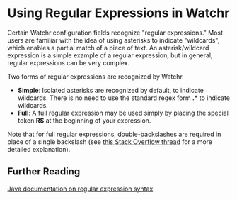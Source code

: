 # Using Regular Expressions in Watchr

Certain Watchr configuration fields recognize "regular expressions."  Most users are familiar with the idea of using asterisks to indicate "wildcards", which enables a partial match of a piece of text.  An asterisk/wildcard expression is a simple example of a regular expression, but in general, regular expressions can be very complex.  

Two forms of regular expressions are recognized by Watchr.

 - **Simple**: Isolated asterisks are recognized by default, to indicate wildcards.  There is no need to use the standard regex form **.*** to indicate wildcards.
 - **Full**: A full regular expression may be used simply by placing the special token **R$** at the beginning of your expression.

Note that for full regular expressions, double-backslashes are required in place of a single backslash (see [this Stack Overflow thread](https://stackoverflow.com/questions/54478948/regular-expressions-with-double-backslash-in-java) for a more detailed explanation).

## Further Reading

[Java documentation on regular expression syntax](https://docs.oracle.com/javase/7/docs/api/java/util/regex/Pattern.html)